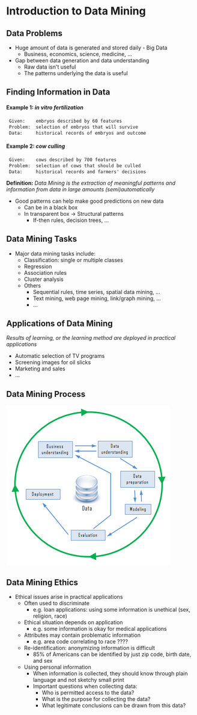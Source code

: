 # Introduction to Data Mining

## Data Problems

 * Huge amount of data is generated and stored daily - Big Data
   * Business, economics, science, medicine, ...
 * Gap between data generation and data understanding
   * Raw data isn't useful
   * The patterns underlying the data is useful

## Finding Information in Data

#### Example 1: *in vitro fertilization*
 ```
  Given:    embryos described by 60 features
  Problem:  selection of embryos that will survive
  Data:     historical records of embryos and outcome
 ```

 #### Example 2: *cow culling*
 ```
  Given:    cows described by 700 features
  Problem:  selection of cows that should be culled
  Data:     historical records and farmers' decisions
 ```

__Definition:__ *Data Mining is the extraction of meaningful patterns and information from data in large amounts (semi)automatically*
 - Good patterns can help make good predictions on new data
   - Can be in a black box
   - In transparent box -> Structural patterns
     - If-then rules, decision trees, ...

## Data Mining Tasks

 - Major data mining tasks include:
   - Classification: single or multiple classes
   - Regression
   - Association rules
   - Cluster analysis
   - Others
     - Sequential rules, time series, spatial data mining, ...
     - Text mining, web page mining, link/graph mining, ...
     - ...

## Applications of Data Mining

*Results of learning, or the learning method are deployed in practical applications*
   - Automatic selection of TV programs
   - Screening images for oil slicks
   - Marketing and sales
   - ...

## Data Mining Process

![Process Model](img/dm-process.png)

## Data Mining Ethics

 - Ethical issues arise in practical applications
   - Often used to discriminate
     - e.g. loan applications: using some information is unethical (sex, religion, race)
   - Ethical situation depends on application
     - e.g. some information is okay for medical applications
   - Attributes may contain problematic information
     - e.g. area code correlating to race ????
   - Re-identification: anonymizing information is difficult
     - 85% of Americans can be identified by just zip code, birth date, and sex
   - Using personal information
     - When information is collected, they should know through plain language and not sketchy small print
     - Important questions when collecting data:
       - Who is permitted access to the data?
       - What is the purpose for collecting the data?
       - What legitimate conclusions can be drawn from this data?
